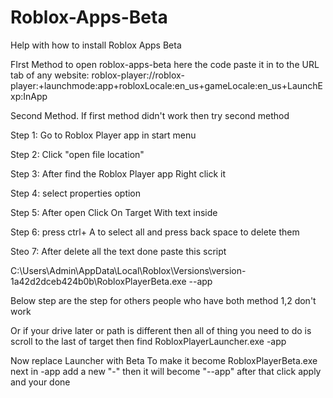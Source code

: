 # Roblox-Apps-Beta
Help with how to install Roblox Apps Beta

FIrst Method to open roblox-apps-beta
here the code paste it in to the URL tab of any website:
 roblox-player://roblox-player:+launchmode:app+robloxLocale:en_us+gameLocale:en_us+LaunchExp:InApp

Second Method. If first method didn't work then try second method

Step 1: Go to Roblox Player app in start menu

Step 2: Click "open file location"

Step 3: After find the Roblox Player app Right click it

Step 4: select properties option

Step 5: After open Click On Target With text inside

Step 6: press ctrl+ A to select all and press back space to delete them

Steo 7: After delete all the text done paste this script

C:\Users\Admin\AppData\Local\Roblox\Versions\version-1a42d2dceb424b0b\RobloxPlayerBeta.exe --app

Below step are the step for others people who have both method 1,2 don't work

Or if your drive later or path is different then all of thing you need to do is scroll to the last of target then find RobloxPlayerLauncher.exe -app

Now replace Launcher with Beta To make it become RobloxPlayerBeta.exe next in -app add a new "-" then it will become "--app" after that click apply and your done
